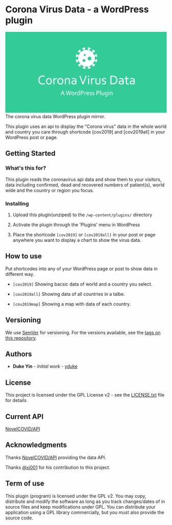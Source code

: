 # Corona Virus Data - a WordPress plugin
![Corona Virus Data](https://raw.githubusercontent.com/yduke/corona-virus-data/master/assets/corona-virus-data-wordpress-plugin.png)
The corona virus data WordPress plugin mirror.

This plugin uses an api to display the "Corona virus" data in the whole world and country you care through shortcode [cov2019] and [cov2019all] in your WordPress post or page.


## Getting Started

### What's this for?
This plugin reads the coronavirus api data and show them to your visitors, data including confirmed, dead and recovered numbers of patient(s), world wide and the country or region you focus.


### Installing

1. Upload this plugin(unziped) to the `/wp-content/plugins/` directory

1. Activate the plugin through the 'Plugins' menu in WordPress

1. Place the shortcode `[cov2019]` or  `[cov2019all]` in your post or page anywhere you want to display a chart to show the virus data.

## How to use

Put shortcodes into any of your WordPress page or post to show data in different way.

* `[cov2019]` Showing bacsic data of world and a country you select.

* `[cov2019all]` Showing data of all countries in a talbe.

* `[cov2019map]` Showing a map with data of each country.

## Versioning

We use [SemVer](http://semver.org/) for versioning. For the versions available, see the [tags on this repository](https://github.com/yduke/corona-virus-data/tags). 

## Authors

* **Duke Yin** - *Initial work* - [yduke](https://github.com/yduke)

## License

This project is licensed under the GPL License  v2 - see the [LICENSE.txt](LICENSE.txt) file for details

## Current API

[NovelCOVID/API](https://github.com/NovelCOVID/API)

## Acknowledgments

Thanks [NovelCOVID/API](https://github.com/NovelCOVID/API) providing the data API.

Thanks [@xj001](https://github.com/xj001) for his contribution to this project.

## Term of use
This plugin (program) is licensed under the GPL v2. You may copy, distribute and modify the software as long as you track changes/dates of in source files and keep modifications under GPL. You can distribute your application using a GPL library commercially, but you must also provide the source code. 
